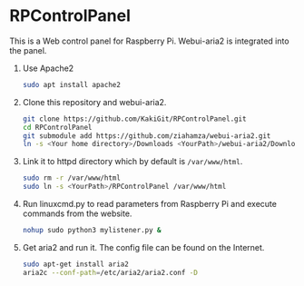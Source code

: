 # RPControlPanel

This is a Web control panel for Raspberry Pi. Webui-aria2 is integrated into the panel.

1. Use Apache2

    ```bash
    sudo apt install apache2
    ```

2. Clone this repository and webui-aria2.

    ```bash
    git clone https://github.com/KakiGit/RPControlPanel.git
    cd RPControlPanel
    git submodule add https://github.com/ziahamza/webui-aria2.git
    ln -s <Your home directory>/Downloads <YourPath>/webui-aria2/Downloads
    ```

3. Link it to httpd directory which by default is `/var/www/html`.

    ```bash
    sudo rm -r /var/www/html
    sudo ln -s <YourPath>/RPControlPanel /var/www/html
    ```

4. Run linuxcmd.py to read parameters from Raspberry Pi and execute commands from the website.

    ```bash
    nohup sudo python3 mylistener.py &
    ```
5. Get aria2 and run it. The config file can be found on the Internet.

   ```bash
   sudo apt-get install aria2
   aria2c --conf-path=/etc/aria2/aria2.conf -D
   ```
